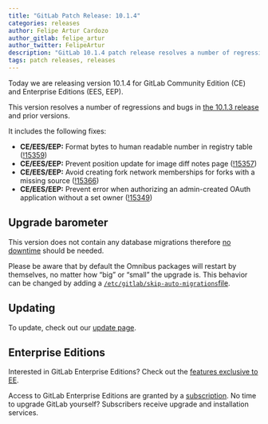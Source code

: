```yaml
---
title: "GitLab Patch Release: 10.1.4"
categories: releases
author: Felipe Artur Cardozo
author_gitlab: felipe_artur
author_twitter: FelipeArtur
description: "GitLab 10.1.4 patch release resolves a number of regressions and bugs in 10.1.3"
tags: patch releases, releases
---
```


Today we are releasing version 10.1.4 for GitLab Community Edition (CE) and Enterprise Editions (EES, EEP).

This version resolves a number of regressions and bugs in
[the 10.1.3 release](/releases/2017/11/10/gitlab-10-dot-1-dot-3-released/) and
prior versions.

<!-- more -->

It includes the following fixes:

- **CE/EES/EEP:** Format bytes to human readable number in registry table ([!15359])
- **CE/EES/EEP:** Prevent position update for image diff notes page ([!15357])
- **CE/EES/EEP:** Avoid creating fork network memberships for forks with a missing source ([!15366])
- **CE/EES/EEP:** Prevent error when authorizing an admin-created OAuth application without a set owner ([!15349])

[!15359]: https://gitlab.com/gitlab-org/gitlab-ce/merge_requests/15359
[!15357]: https://gitlab.com/gitlab-org/gitlab-ce/merge_requests/15357
[!15366]: https://gitlab.com/gitlab-org/gitlab-ce/merge_requests/15366
[!15349]: https://gitlab.com/gitlab-org/gitlab-ce/merge_requests/15349

## Upgrade barometer

This version does not contain any database migrations therefore
[no downtime](https://docs.gitlab.com/ee/update/#upgrading-without-downtime)
should be needed.

Please be aware that by default the Omnibus packages will restart
by themselves, no matter how “big” or “small” the upgrade is. This
behavior can be changed by adding a
[`/etc/gitlab/skip-auto-migrations`file](http://doc.gitlab.com/omnibus/update/README.html).

## Updating

To update, check out our [update page](/update/).

## Enterprise Editions

Interested in GitLab Enterprise Editions? Check out the [features exclusive to
EE](/pricing/).

Access to GitLab Enterprise Editions are granted by a [subscription](/stages-devops-lifecycle/).
No time to upgrade GitLab yourself? Subscribers receive upgrade and installation
services.
